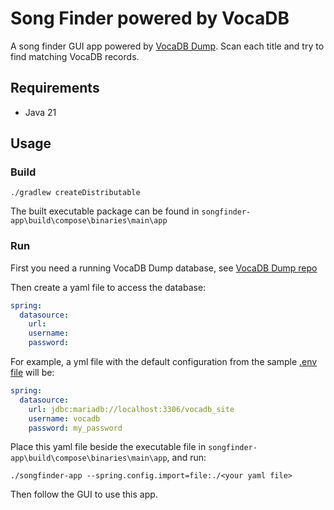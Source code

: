 # Song Finder powered by VocaDB

A song finder GUI app powered by [VocaDB Dump](https://github.com/CXwudi/hoshizora.sql).
Scan each title and try to find matching VocaDB records.

## Requirements

- Java 21

## Usage

### Build

```shell
./gradlew createDistributable
```

The built executable package can be found in `songfinder-app\build\compose\binaries\main\app`

### Run

First you need a running VocaDB Dump database, see [VocaDB Dump repo](https://github.com/CXwudi/hoshizora.sql)

Then create a yaml file to access the database:

```yaml
spring:
  datasource:
    url:
    username:
    password: 
```

For example,
a yml file with the default configuration from the
sample [.env file](https://github.com/CXwudi/hoshizora.sql/blob/main/docker/.env)
will be:

```yaml
spring:
  datasource:
    url: jdbc:mariadb://localhost:3306/vocadb_site
    username: vocadb
    password: my_password
```

Place this yaml file beside the executable file in `songfinder-app\build\compose\binaries\main\app`, and run:

```shell
./songfinder-app --spring.config.import=file:./<your yaml file>
```

Then follow the GUI to use this app.
